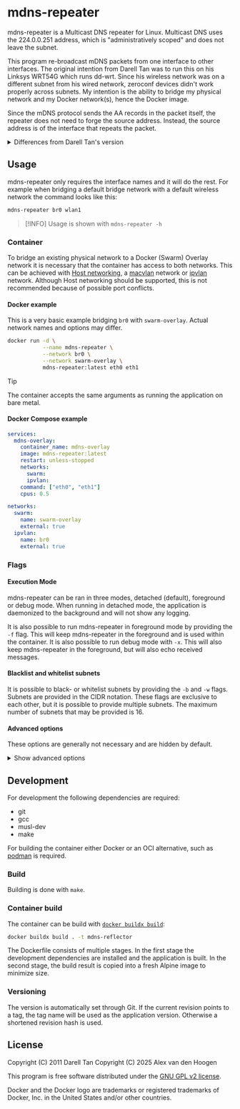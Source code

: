 # mdns-repeater

mdns-repeater is a Multicast DNS repeater for Linux. Multicast DNS uses the
224.0.0.251 address, which is "administratively scoped" and does not
leave the subnet.

This program re-broadcast mDNS packets from one interface to other interfaces.
The original intention from Darell Tan was to run this on his Linksys WRT54G
which runs dd-wrt. Since his wireless network was on a different subnet from
his wired network, zeroconf devices didn't work properly across subnets. My
intention is the ability to bridge my physical network and my Docker network(s),
hence the Docker image.

Since the mDNS protocol sends the AA records in the packet itself, the
repeater does not need to forge the source address. Instead, the source
address is of the interface that repeats the packet.

<details>
<summary>Differences from Darell Tan's version</summary>

- Replaced any Mercurial reference with Git
- Added separate foreground and foreground debug mode
- Added Docker support
- Added versioning based on Git hash or Git tag
- Added [EditorConfig](https://editorconfig.org/)

</details>


## Usage

mdns-repeater only requires the interface names and it will do the rest. For
example when bridging a default bridge network with a default wireless network
the command looks like this:

```bash
mdns-repeater br0 wlan1
```

> [!INFO]
> Usage is shown with `mdns-repeater -h`

### Container

To bridge an existing physical network to a Docker (Swarm) Overlay network it
is necessary that the container has access to both networks. This can be
achieved with [Host networking](https://docs.docker.com/engine/network/drivers/host/),
a [macvlan](https://docs.docker.com/engine/network/drivers/macvlan/) network
or [ipvlan](https://docs.docker.com/engine/network/drivers/ipvlan/) network.
Although Host networking should be supported, this is not recommended because
of possible port conflicts.

#### Docker example

This is a very basic example bridging `br0` with `swarm-overlay`. Actual
network names and options may differ.

```bash
docker run -d \
           --name mdns-repeater \
           --network br0 \
           --network swarm-overlay \
           mdns-repeater:latest eth0 eth1
```

> [!TIP]
> The container accepts the same arguments as running the application on
> bare metal.

#### Docker Compose example

```yaml
services:
  mdns-overlay:
    container_name: mdns-overlay
    image: mdns-repeater:latest
    restart: unless-stopped
    networks:
      swarm:
      ipvlan:
    command: ["eth0", "eth1"]
    cpus: 0.5

networks:
  swarm:
    name: swarm-overlay
    external: true
  ipvlan:
    name: br0
    external: true
```

### Flags

#### Execution Mode

mdns-repeater can be ran in three modes, detached (default), foreground or
debug mode. When running in detached mode, the application is daemonized to
the background and will not show any logging.

It is also possible to run mdns-repeater in foreground mode by providing the
`-f` flag. This will keep mdns-repeater in the foreground and is used within
the container. It is also possible to run debug mode with `-x`. This will also
keep mdns-repeater in the foreground, but will also echo received messages.

#### Blacklist and whitelist subnets

It is possible to black- or whitelist subnets by providing the `-b` and `-w`
flags. Subnets are provided in the CIDR notation. These flags are exclusive to
each other, but it is possible to provide multiple subnets. The maximum number
of subnets that may be provided is 16.

#### Advanced options

These options are generally not necessary and are hidden by default.

<details>
<summary>Show advanced options</summary>

##### Custom PID file

A custom pid file path may be provided if the default isn't sufficient with
`-p`. This should be an absolute path.

##### Run as different user

With the `-u` flag it is possible to run mdns-repeater as another user.

</details>


## Development

For development the following dependencies are required:

- git
- gcc
- musl-dev
- make

For building the container either Docker or an OCI alternative, such as
[podman](https://podman.io/) is required.

### Build

Building is done with `make`.

### Container build

The container can be build with [`docker buildx build`](https://docs.docker.com/reference/cli/docker/buildx/):

```bash
docker buildx build . -t mdns-reflector
```

The Dockerfile consists of multiple stages. In the first stage the development
dependencies are installed and the application is built. In the second stage,
the build result is copied into a fresh Alpine image to minimize size.

### Versioning

The version is automatically set through Git. If the current revision points
to a tag, the tag name will be used as the application version. Otherwise a
shortened revision hash is used.

## License

Copyright (C) 2011 Darell Tan
Copyright (C) 2025 Alex van den Hoogen

This program is free software distributed under the
[GNU GPL v2 license](./LICENSE).

Docker and the Docker logo are trademarks or registered trademarks of Docker,
Inc. in the United States and/or other countries.
